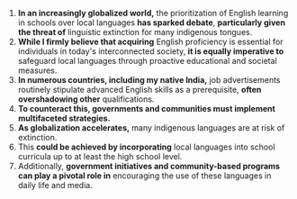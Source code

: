 1. **In an increasingly globalized world,** the prioritization of English learning in schools over local languages **has sparked debate**, **particularly given the threat of** linguistic extinction for many indigenous tongues.
2. **While I firmly believe that acquiring** English proficiency is essential for individuals in today's interconnected society, **it is equally imperative to** safeguard local languages through proactive educational and societal measures.
3. **In numerous countries, including my native India,** job advertisements routinely stipulate advanced English skills as a prerequisite, **often overshadowing other** qualifications.
4. **To counteract this, governments and communities must implement multifaceted strategies.**
5. **As globalization accelerates,** many indigenous languages are at risk of extinction.
6. This **could be achieved by incorporating** local languages into school curricula up to at least the high school level.
7. Additionally, **government initiatives and community-based programs can play a pivotal role in** encouraging the use of these languages in daily life and media.
